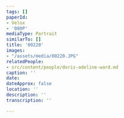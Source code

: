 ```yaml
---
tags: []
paperId:
- Velox
- '080P'
mediaType: Portrait
similarTo: []
title: '00220'
images:
- "/assets/media/00220.JPG"
relatedPeople:
- src/content/people/doris-adeline-ward.md
caption: ''
date: 
dateApprox: false
location: ''
description: ''
transcription: ''

---
```

